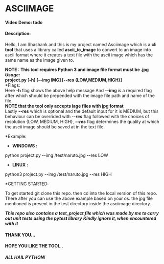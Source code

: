 # ASCIIMAGE
#### Video Demo:  todo
#### Description:
Hello, I am Shashank and this is my project named Asciimage which is a **cli tool** that uses a library called **ascii_to_image** to convert to an image into ascii format where it creates a text file with the ascii image which has the same name as the image given to.<br>

**NOTE : This tool requires Python 3 and image file format must be .jpg**<br>
***Usage:***<br>
**project.py [-h] [--img IMG] [--res {LOW,MEDIUM,HIGH}]**
<br>
*Flags:
<br>
Here **-h** flag shows the above help message
And **--img** is a required flag after which should be prepended with the image file path and name of the file.
<br>
**NOTE that the tool only accepts iage files with jpg format**
<br>
Lastly **--res** which is optional and the default input for it is MEDIUM,
but this behaviour can be overrided with ***--res*** flag followed with the choices of resolution {LOW, MEDIUM, HIGH},
***--res*** flag determines the quality at which the ascii image should be saved at in the text file.

*Example:

* **WINDOWS :**<br>

python project.py --img /test/naruto.jpg --res LOW

* **LINUX :**<br>

python3 project.py --img /test/naruto.jpg --res HIGH

*GETTING STARTED:

To get started git clone this repo.
then cd into the local version of this repo.
There after you can use the above example based on your os.
the jpg file mentioned is present in the test directory inside the asciimage directory.

***This repo also contains a test_project file which was made by me to carry out unit tests using the pytest library***
***Kindly ignore it, when encountered with it***

#### THANK YOU...
#### HOPE YOU LIKE THE TOOL..
##### ALL HAIL PYTHON!